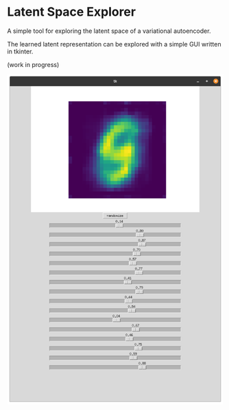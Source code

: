 # Latent Space Explorer

A simple tool for exploring the latent space of a variational autoencoder.

The learned latent representation can be explored with a simple GUI written in tkinter.

(work in progress)

![interface](example.png)
